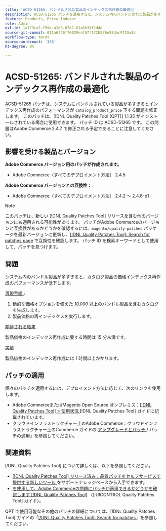 ```yaml
---
title: 'ACSD-51265: バンドルされた製品のインデックス再作成の最適化'
description: ACSD-51265 パッチを適用すると、システム内のバンドルされた製品が多すぎると「catalog_product_price」のインデックス再作成のパフォーマンスが低下するAdobe Commerceの問題を修正できます。
feature: Products, Price Indexer
role: Admin
exl-id: 1a173ca7-f99e-42d8-87d7-81a6b33f2d4d
source-git-commit: 011a6f46f76029eaf67f172b576e58dac9710a3d
workflow-type: tm+mt
source-wordcount: '338'
ht-degree: 0%

---
```


# ACSD-51265: バンドルされた製品のインデックス再作成の最適化

ACSD-51265 パッチは、システムにバンドルされている製品が多すぎるとインデックス再作成のパフォーマンスが `catalog_product_price` 下する問題を修正します。 このパッチは、[!DNL Quality Patches Tool (QPT)] 1.1.35 がインストールされている場合に使用できます。 パッチ ID は ACSD-51265 です。 この問題はAdobe Commerce 2.4.7 で修正される予定であることに注意してください。

## 影響を受ける製品とバージョン

**Adobe Commerce バージョン用のパッチが作成されます。**

* Adobe Commerce（すべてのデプロイメント方法） 2.4.5

**Adobe Commerce バージョンとの互換性：**

* Adobe Commerce（すべてのデプロイメント方法） 2.4.2 ～ 2.4.6-p1

>[!NOTE]
>
>このパッチは、新しい [!DNL Quality Patches Tool] リリースを含む他のバージョンにも適用される可能性があります。 パッチがAdobe Commerceのバージョンと互換性があるかどうかを確認するには、`magento/quality-patches` パッケージを最新バージョンに更新し、[[!DNL Quality Patches Tool]: Search for patches page](https://experienceleague.adobe.com/tools/commerce-quality-patches/index.html?lang=ja) で互換性を確認します。 パッチ ID を検索キーワードとして使用して、パッチを見つけます。

## 問題

システム内のバンドル製品が多すぎると、カタログ製品の価格インデックス再作成のパフォーマンスが低下します。

<u> 再現手順 </u>:

1. 動的な価格オプションを備えた *10,000* 以上のバンドル製品を含むカタログを生成します。
1. 製品価格の再インデックスを実行します。

<u> 期待される結果 </u>

製品価格のインデックス再作成に要する時間は 15 分未満です。

<u> 実績 </u>

製品価格のインデックス再作成には 1 時間以上かかります。

## パッチの適用

個々のパッチを適用するには、デプロイメント方法に応じて、次のリンクを使用します。

* Adobe CommerceまたはMagento Open Source オンプレミス：[[!DNL Quality Patches Tool] > 使用状況 ](/help/tools/quality-patches-tool/usage.md) [!DNL Quality Patches Tool] ガイドに記載されています。
* クラウドインフラストラクチャー上のAdobe Commerce：クラウドインフラストラクチャー上のCommerce ガイドの [ アップグレードとパッチ ](https://experienceleague.adobe.com/docs/commerce-cloud-service/user-guide/develop/upgrade/apply-patches.html?lang=ja)/ パッチの適用」を参照してください。

## 関連資料

[!DNL Quality Patches Tool] について詳しくは、以下を参照してください。

* [[!DNL Quality Patches Tool]  リリース済み：品質パッチをセルフサービスで提供する新しいツール ](https://experienceleague.adobe.com/ja/docs/commerce-operations/tools/quality-patches-tool/quality-patches-tool-to-self-serve-quality-patches) をサポートナレッジベースから入手できます。
* [ を使用して、Adobe Commerceの問題にパッチが適用できるかどうかを確認します  [!DNL Quality Patches Tool]](/help/tools/quality-patches-tool/patches-available-in-qpt/check-patch-for-magento-issue-with-magento-quality-patches.md) （[!UICONTROL Quality Patches Tool] ガイド）。


QPT で使用可能なその他のパッチの詳細については、[!DNL Quality Patches Tool] ガイドの「[[!DNL Quality Patches Tool]: Search for patches](https://experienceleague.adobe.com/tools/commerce-quality-patches/index.html?lang=ja)」を参照してください。
